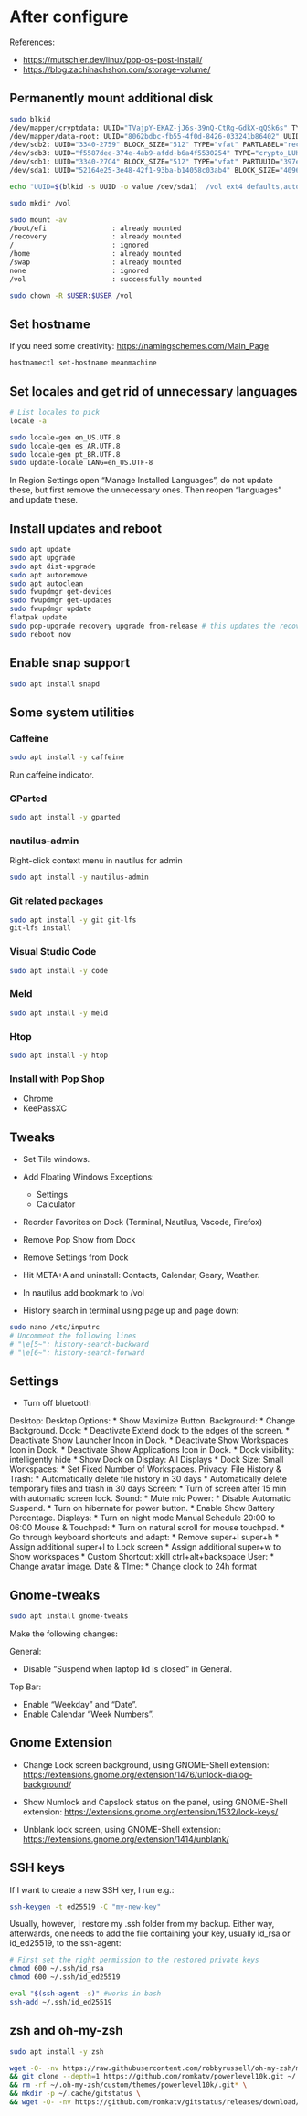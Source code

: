 # After configure

References:

- https://mutschler.dev/linux/pop-os-post-install/
- https://blog.zachinachshon.com/storage-volume/

## Permanently mount additional disk

```sh
sudo blkid
/dev/mapper/cryptdata: UUID="TVajpY-EKAZ-jJ6s-39nQ-CtRg-GdkX-qQSk6s" TYPE="LVM2_member"
/dev/mapper/data-root: UUID="8062bdbc-fb55-4f0d-8426-033241b86402" UUID_SUB="dfda8dd3-1810-47f4-b971-21f756d5a0ea" BLOCK_SIZE="4096" TYPE="btrfs"
/dev/sdb2: UUID="3340-2759" BLOCK_SIZE="512" TYPE="vfat" PARTLABEL="recovery" PARTUUID="b8803837-5c66-4f4d-844b-5caa44195fc4"
/dev/sdb3: UUID="f5587dee-374e-4ab9-afdd-b6a4f5530254" TYPE="crypto_LUKS" PARTUUID="d98ed4d8-2f66-4bb7-98e4-cf4c224135cf"
/dev/sdb1: UUID="3340-27C4" BLOCK_SIZE="512" TYPE="vfat" PARTUUID="397e9bb5-11ae-460c-b5f7-b13890914655"
/dev/sda1: UUID="52164e25-3e48-42f1-93ba-b14058c03ab4" BLOCK_SIZE="4096" TYPE="ext4" PARTLABEL="data" PARTUUID="33d3efb9-57fe-47a6-ad69-16d567b2a2fd"

echo "UUID=$(blkid -s UUID -o value /dev/sda1)  /vol ext4 defaults,auto,users,rw,nofail,x-systemd.device-timeout=30 0 0" | sudo tee -a /etc/fstab

sudo mkdir /vol

sudo mount -av
/boot/efi                : already mounted
/recovery                : already mounted
/                        : ignored
/home                    : already mounted
/swap                    : already mounted
none                     : ignored
/vol                     : successfully mounted

sudo chown -R $USER:$USER /vol
```

## Set hostname

If you need some creativity: https://namingschemes.com/Main_Page

```sh
hostnamectl set-hostname meanmachine
```

## Set locales and get rid of unnecessary languages

```sh
# List locales to pick
locale -a

sudo locale-gen en_US.UTF.8
sudo locale-gen es_AR.UTF.8
sudo locale-gen pt_BR.UTF.8
sudo update-locale LANG=en_US.UTF-8
```

In Region Settings open “Manage Installed Languages”, do not update these, but first remove the unnecessary ones. Then reopen “languages” and update these.

## Install updates and reboot

```sh
sudo apt update
sudo apt upgrade
sudo apt dist-upgrade
sudo apt autoremove
sudo apt autoclean
sudo fwupdmgr get-devices
sudo fwupdmgr get-updates
sudo fwupdmgr update
flatpak update
sudo pop-upgrade recovery upgrade from-release # this updates the recovery partition
sudo reboot now
```

## Enable snap support

```sh
sudo apt install snapd
```

## Some system utilities

### Caffeine

```sh
sudo apt install -y caffeine
```

Run caffeine indicator.

### GParted

```sh
sudo apt install -y gparted
```

### nautilus-admin

Right-click context menu in nautilus for admin

```sh
sudo apt install -y nautilus-admin
```

### Git related packages

```sh
sudo apt install -y git git-lfs
git-lfs install
```

### Visual Studio Code

```sh
sudo apt install -y code
```

### Meld

```sh
sudo apt install -y meld
```

### Htop

```sh
sudo apt install -y htop
```

### Install with Pop Shop

* Chrome
* KeePassXC

## Tweaks

* Set Tile windows.

* Add Floating Windows Exceptions:
    * Settings
    * Calculator

* Reorder Favorites on Dock (Terminal, Nautilus, Vscode, Firefox)
* Remove Pop Show from Dock
* Remove Settings from Dock

* Hit META+A and uninstall: Contacts, Calendar, Geary, Weather.

* In nautilus add bookmark to /vol

* History search in terminal using page up and page down:

```sh
sudo nano /etc/inputrc
# Uncomment the following lines
# "\e[5~": history-search-backward
# "\e[6~": history-search-forward
```

## Settings

* Turn off bluetooth

Desktop:
    Desktop Options:
        * Show Maximize Button.
    Background:
        * Change Background.
    Dock:
        * Deactivate Extend dock to the edges of the screen.
        * Deactivate Show Launcher Incon in Dock.
        * Deactivate Show Workspaces Icon in Dock.
        * Deactivate Show Applications Icon in Dock.
        * Dock visibility: intelligently hide
        * Show Dock on Display: All Displays
        * Dock Size: Small
    Workspaces:
        * Set Fixed Number of Workspaces.
Privacy:
    File History & Trash:
        * Automatically delete file history in 30 days
        * Automatically delete temporary files and trash in 30 days
    Screen:
        * Turn of screen after 15 min with automatic screen lock.
Sound:
    * Mute mic
Power:
    * Disable Automatic Suspend.
    * Turn on hibernate for power button.
    * Enable Show Battery Percentage.
Displays:
    * Turn on night mode Manual Schedule 20:00 to 06:00
Mouse & Touchpad:
    * Turn on natural scroll for mouse touchpad.
    * Go through keyboard shortcuts and adapt:
        * Remove super+l super+h
        * Assign additional super+l to Lock screen
        * Assign additional super+w to Show workspaces
        * Custom Shortcut: xkill ctrl+alt+backspace
User:
    * Change avatar image.
Date & TIme:
    * Change clock to 24h format

## Gnome-tweaks

```sh
sudo apt install gnome-tweaks
```

Make the following changes:

General:

* Disable “Suspend when laptop lid is closed” in General.

Top Bar:

* Enable “Weekday” and “Date”.
* Enable Calendar “Week Numbers”.


## Gnome Extension

* Change Lock screen background, using GNOME-Shell extension: https://extensions.gnome.org/extension/1476/unlock-dialog-background/

* Show Numlock and Capslock status on the panel, using GNOME-Shell extension: https://extensions.gnome.org/extension/1532/lock-keys/

* Unblank lock screen, using GNOME-Shell extension: https://extensions.gnome.org/extension/1414/unblank/

## SSH keys

If I want to create a new SSH key, I run e.g.:

```sh
ssh-keygen -t ed25519 -C "my-new-key"
```

Usually, however, I restore my .ssh folder from my backup. Either way, afterwards, one needs to add the file containing your key, usually id_rsa or id_ed25519, to the ssh-agent:

```sh
# First set the right permission to the restored private keys
chmod 600 ~/.ssh/id_rsa
chmod 600 ~/.ssh/id_ed25519

eval "$(ssh-agent -s)" #works in bash
ssh-add ~/.ssh/id_ed25519
```

## zsh and oh-my-zsh

```sh
sudo apt install -y zsh

wget -O- -nv https://raw.githubusercontent.com/robbyrussell/oh-my-zsh/master/tools/install.sh | sh \
&& git clone --depth=1 https://github.com/romkatv/powerlevel10k.git ~/.oh-my-zsh/custom/themes/powerlevel10k \
&& rm -rf ~/.oh-my-zsh/custom/themes/powerlevel10k/.git* \
&& mkdir -p ~/.cache/gitstatus \
&& wget -O- -nv https://github.com/romkatv/gitstatus/releases/download/v1.3.1/gitstatusd-linux-x86_64.tar.gz | tar -xz -C ~/.cache/gitstatus gitstatusd-linux-x86_64


```